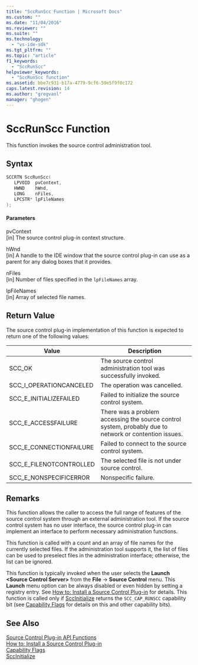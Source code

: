 ```yaml
---
title: "SccRunScc Function | Microsoft Docs"
ms.custom: ""
ms.date: "11/04/2016"
ms.reviewer: ""
ms.suite: ""
ms.technology: 
  - "vs-ide-sdk"
ms.tgt_pltfrm: ""
ms.topic: "article"
f1_keywords: 
  - "SccRunScc"
helpviewer_keywords: 
  - "SccRunScc function"
ms.assetid: bbe7c931-b17a-4779-9cf6-59e5f9f0c172
caps.latest.revision: 14
ms.author: "gregvanl"
manager: "ghogen"
---
```

# SccRunScc Function
This function invokes the source control administration tool.  
  
## Syntax  
  
```cpp  
SCCRTN SccRunScc(  
   LPVOID  pvContext,  
   HWND    hWnd,  
   LONG    nFiles,  
   LPCSTR* lpFileNames  
);  
```  
  
#### Parameters  
 pvContext  
 [in] The source control plug-in context structure.  
  
 hWnd  
 [in] A handle to the IDE window that the source control plug-in can use as a parent for any dialog boxes that it provides.  
  
 nFiles  
 [in] Number of files specified in the `lpFileNames` array.  
  
 lpFileNames  
 [in] Array of selected file names.  
  
## Return Value  
 The source control plug-in implementation of this function is expected to return one of the following values:  
  
|Value|Description|  
|-----------|-----------------|  
|SCC_OK|The source control administration tool was successfully invoked.|  
|SCC_I_OPERATIONCANCELED|The operation was cancelled.|  
|SCC_E_INITIALIZEFAILED|Failed to initialize the source control system.|  
|SCC_E_ACCESSFAILURE|There was a problem accessing the source control system, probably due to network or contention issues.|  
|SCC_E_CONNECTIONFAILURE|Failed to connect to the source control system.|  
|SCC_E_FILENOTCONTROLLED|The selected file is not under source control.|  
|SCC_E_NONSPECIFICERROR|Nonspecific failure.|  
  
## Remarks  
 This function allows the caller to access the full range of features of the source control system through an external administration tool. If the source control system has no user interface, the source control plug-in can implement an interface to perform necessary administration functions.  
  
 This function is called with a count and an array of file names for the currently selected files. If the administration tool supports it, the list of files can be used to preselect files in the administration interface; otherwise, the list can be ignored.  
  
 This function is typically invoked when the user selects the **Launch \<Source Control Server>** from the **File** -> **Source Control** menu. This **Launch** menu option can be always disabled or even hidden by setting a registry entry. See [How to: Install a Source Control Plug-in](../extensibility/internals/how-to-install-a-source-control-plug-in.md) for details. This function is called only if [SccInitialize](../extensibility/sccinitialize-function.md) returns the `SCC_CAP_RUNSCC` capability bit (see [Capability Flags](../extensibility/capability-flags.md) for details on this and other capability bits).  
  
## See Also  
 [Source Control Plug-in API Functions](../extensibility/source-control-plug-in-api-functions.md)   
 [How to: Install a Source Control Plug-in](../extensibility/internals/how-to-install-a-source-control-plug-in.md)   
 [Capability Flags](../extensibility/capability-flags.md)   
 [SccInitialize](../extensibility/sccinitialize-function.md)